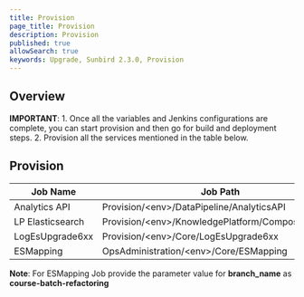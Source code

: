 ```yaml
---
title: Provision
page_title: Provision
description: Provision
published: true
allowSearch: true
keywords: Upgrade, Sunbird 2.3.0, Provision
---
```


## Overview

**IMPORTANT**: 1. Once all the variables and Jenkins configurations are complete, you can start provision and 
then go for build and deployment steps.
2. Provision all the services mentioned in the table below.

## Provision

Job Name | Job Path |
--- | --- |
Analytics API| Provision/\<env\>/DataPipeline/AnalyticsAPI |
LP Elasticsearch| Provision/\<env\>/KnowledgePlatform/CompositeSearch |
LogEsUpgrade6xx| Provision/\<env\>/Core/LogEsUpgrade6xx |
ESMapping| OpsAdministration/\<env\>/Core/ESMapping |

**Note**: For ESMapping Job provide the parameter value for **branch_name** as **course-batch-refactoring**
